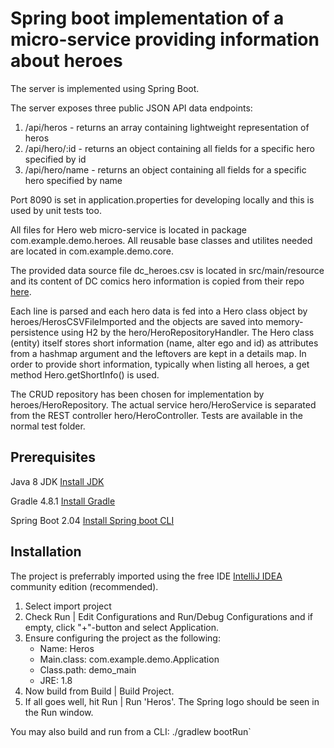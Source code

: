 # Spring boot implementation of a micro-service providing information about heroes

The server is implemented using Spring Boot.

The server exposes three public JSON API data endpoints:
1. /api/heros     - returns an array containing lightweight representation of heros
2. /api/hero/:id  - returns an object containing all fields for a specific hero specified by id
3. /api/hero/name - returns an object containing all fields for a specific hero specified by name

Port 8090 is set in application.properties for developing locally and this is used by unit tests too.

All files for Hero web micro-service is located in package com.example.demo.heroes.
All reusable base classes and utilites needed are located in com.example.demo.core.

The provided data source file dc_heroes.csv is located in src/main/resource and its content of DC comics hero information
is copied from their repo [here](https://github.com/fivethirtyeight/data/tree/master/comic-characters).

Each line is parsed and each hero data is fed into a Hero class object by heroes/HerosCSVFileImported and the objects are
saved into memory-persistence using H2 by the hero/HeroRepositoryHandler. The Hero class (entity) itself stores short
information (name, alter ego and id) as attributes from a hashmap argument and the leftovers are kept in a details map.
In order to provide short information, typically when listing all heroes, a get method Hero.getShortInfo() is used.

The CRUD repository has been chosen for implementation by heroes/HeroRepository. The actual service hero/HeroService is
separated from the REST controller hero/HeroController. Tests are available in the normal test folder.

## Prerequisites

Java 8 JDK [Install JDK](http://www.oracle.com/technetwork/java/javase/downloads/jdk8-downloads-2133151.html)

Gradle 4.8.1 [Install Gradle](https://gradle.org/install/)

Spring Boot 2.04 [Install Spring boot CLI](https://docs.spring.io/spring-boot/docs/current/reference/html/getting-started-installing-spring-boot.html#getting-started-installing-the-cli)

## Installation

The project is preferrably imported using the free IDE [IntelliJ IDEA](https://www.jetbrains.com/idea/download/) community
edition (recommended).

1. Select import project
2. Check Run | Edit Configurations and Run/Debug Configurations and if empty, click "+"-button and select Application.
3. Ensure configuring the project as the following:
    - Name: Heros
    - Main.class: com.example.demo.Application
    - Class.path: demo_main
    - JRE:        1.8
4. Now build from Build | Build Project.
5. If all goes well, hit Run | Run 'Heros'. The Spring logo should be seen in the Run window.

You may also build and run from a CLI: ./gradlew bootRun`
